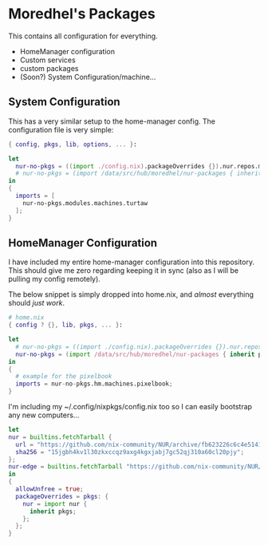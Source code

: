 # Moredhel's Packages

This contains all configuration for everything.

- HomeManager configuration
- Custom services
- custom packages
- (Soon?) System Configuration/machine...

## System Configuration

This has a very similar setup to the home-manager config.
The configuration file is very simple:

``` nix
{ config, pkgs, lib, options, ... }:

let
  nur-no-pkgs = ((import ./config.nix).packageOverrides {}).nur.repos.moredhel;
  # nur-no-pkgs = (import /data/src/hub/moredhel/nur-packages { inherit pkgs; });
in
{
  imports = [
    nur-no-pkgs.modules.machines.turtaw
  ];
}
```

## HomeManager Configuration

I have included my entire home-manager configuration into this repository.
This should give me zero regarding keeping it in sync (also as I will be pulling my config remotely).

The below snippet is simply dropped into home.nix, and _almost_ everything should _just work_.

``` nix
# home.nix
{ config ? {}, lib, pkgs, ... }:

let
  # nur-no-pkgs = ((import ./config.nix).packageOverrides {}).nur.repos.moredhel;
  nur-no-pkgs = (import /data/src/hub/moredhel/nur-packages { inherit pkgs; });
in
{
  # example for the pixelbook
  imports = nur-no-pkgs.hm.machines.pixelbook;
}
```

I'm including my ~/.config/nixpkgs/config.nix too so I can easily bootstrap any new computers...

``` nix
let
nur = builtins.fetchTarball {
  url = "https://github.com/nix-community/NUR/archive/fb623226c6c4e51413d7d1478155214a45295332.tar.gz";
  sha256 = "15jgbh4kv1l30zkxccqz9axg4kgxjabj7gc52qj310a60cl20pjy";
};
nur-edge = builtins.fetchTarball "https://github.com/nix-community/NUR/archive/master.tar.gz";
in
{
  allowUnfree = true;
  packageOverrides = pkgs: {
    nur = import nur {
      inherit pkgs;
    };
  };
}
```

